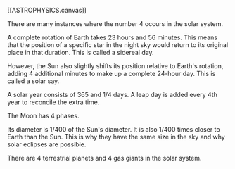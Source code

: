 [[ASTROPHYSICS.canvas]]

There are many instances where the number 4 occurs in the solar system.

A complete rotation of Earth takes 23 hours and 56 minutes. This means that the position of a specific star in the night sky would return to its original place in that duration. This is called a sidereal day.

However, the Sun also slightly shifts its position relative to Earth's rotation, adding 4 additional minutes to make up a complete 24-hour day. This is called a solar say.

A solar year consists of 365 and 1/4 days. A leap day is added every 4th year to reconcile the extra time.

The Moon has 4 phases.

Its diameter is 1/400 of the Sun's diameter. It is also 1/400 times closer to Earth than the Sun. This is why they have the same size in the sky and why solar eclipses are possible.

There are 4 terrestrial planets and 4 gas giants in the solar system.